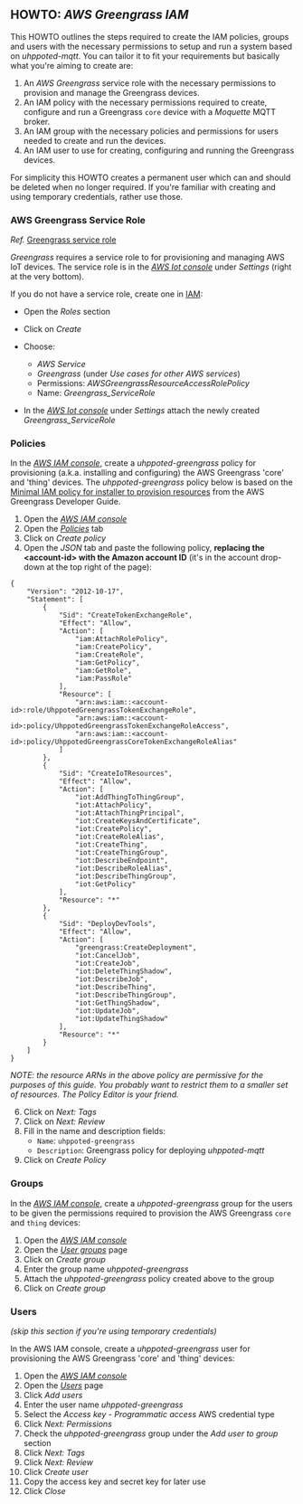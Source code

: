 ## HOWTO: _AWS Greengrass IAM_

This HOWTO outlines the steps required to create the IAM policies, groups and users with the necessary permissions to setup
and run a system based on _uhppoted-mqtt_. You can tailor it to fit your requirements but basically what you're aiming to create
are:

1. An _AWS Greengrass_ service role with the necessary permissions to provision and manage the Greengrass devices.
2. An IAM policy with the necessary permissions required to create, configure and run a Greengrass `core` 
   device with a _Moquette_ MQTT broker.
3. An IAM group with the necessary policies and permissions for users needed to create and run the devices.
4. An IAM user to use for creating, configuring and running the Greengrass devices. 

For simplicity this HOWTO creates a permanent user which can and should be deleted when no longer required. If you're familiar
with creating and using temporary credentials, rather use those.

### AWS Greengrass Service Role

_Ref._ [Greengrass service role](https://docs.aws.amazon.com/greengrass/v2/developerguide/greengrass-service-role.html)

_Greengrass_ requires a service role to for provisioning and managing AWS IoT devices. The service role is in the
[_AWS Iot console_](https://console.aws.amazon.com/iot/home) under _Settings_ (right at the very bottom). 

If you do not have a service role, create one in [IAM](https://console.aws.amazon.com/iamv2/home):
   - Open the _Roles_ section
   - Click on _Create_
   - Choose:
      - _AWS Service_
      - _Greengrass_ (under _Use cases for other AWS services_)
      - Permissions: _AWSGreengrassResourceAccessRolePolicy_
      - Name: _Greengrass_ServiceRole_

   - In the [_AWS Iot console_](https://console.aws.amazon.com/iot/home) under _Settings_ attach the newly created
     _Greengrass_ServiceRole_


### Policies

In the [_AWS IAM console_](https://console.aws.amazon.com/iamv2), create a _uhppoted-greengrass_ policy for 
provisioning (a.k.a. installing and configuring) the AWS Greengrass 'core' and 'thing' devices. The _uhppoted-greengrass_ 
policy below is based on the [Minimal IAM policy for installer to provision resources](https://docs.aws.amazon.com/greengrass/v2/developerguide/provision-minimal-iam-policy.html) from the AWS Greengrass Developer Guide.

1. Open the [_AWS IAM console_](https://console.aws.amazon.com/iamv2)
2. Open the [_Policies_](https://console.aws.amazon.com/iamv2/home#/policies) tab
3. Click on _Create policy_
4. Open the _JSON_ tab and paste the following policy, **replacing the \<account-id\> with the Amazon
   account ID** (it's in the account drop-down at the top right of the page):
```
{
    "Version": "2012-10-17",
    "Statement": [
        {
            "Sid": "CreateTokenExchangeRole",
            "Effect": "Allow",
            "Action": [
                "iam:AttachRolePolicy",
                "iam:CreatePolicy",
                "iam:CreateRole",
                "iam:GetPolicy",
                "iam:GetRole",
                "iam:PassRole"
            ],
            "Resource": [
                "arn:aws:iam::<account-id>:role/UhppotedGreengrassTokenExchangeRole",
                "arn:aws:iam::<account-id>:policy/UhppotedGreengrassTokenExchangeRoleAccess",
                "arn:aws:iam::<account-id>:policy/UhppotedGreengrassCoreTokenExchangeRoleAlias"
            ]
        },
        {
            "Sid": "CreateIoTResources",
            "Effect": "Allow",
            "Action": [
                "iot:AddThingToThingGroup",
                "iot:AttachPolicy",
                "iot:AttachThingPrincipal",
                "iot:CreateKeysAndCertificate",
                "iot:CreatePolicy",
                "iot:CreateRoleAlias",
                "iot:CreateThing",
                "iot:CreateThingGroup",
                "iot:DescribeEndpoint",
                "iot:DescribeRoleAlias",
                "iot:DescribeThingGroup",
                "iot:GetPolicy"
            ],
            "Resource": "*"
        },
        {
            "Sid": "DeployDevTools",
            "Effect": "Allow",
            "Action": [
                "greengrass:CreateDeployment",
                "iot:CancelJob",
                "iot:CreateJob",
                "iot:DeleteThingShadow",
                "iot:DescribeJob",
                "iot:DescribeThing",
                "iot:DescribeThingGroup",
                "iot:GetThingShadow",
                "iot:UpdateJob",
                "iot:UpdateThingShadow"
            ],
            "Resource": "*"
        }
    ]
}
```

_NOTE: the resource ARNs in the above policy are permissive for the purposes of this guide. You probably want to restrict
them to a smaller set of resources. The Policy Editor is your friend._

6. Click on _Next: Tags_
7. Click on _Next: Review_
8. Fill in the name and description fields:
   - `Name`: `uhppoted-greengrass`
   - `Description`: Greengrass policy for deploying _uhppoted-mqtt_
9. Click on _Create Policy_


### Groups

In the [_AWS IAM console_](https://console.aws.amazon.com/iamv2), create a _uhppoted-greengrass_ group for the users to
be given the permissions required to provision the AWS Greengrass `core` and `thing` devices:

1. Open the [_AWS IAM console_](https://console.aws.amazon.com/iamv2)
2. Open the [_User groups_](https://console.aws.amazon.com/iamv2/home#/groups) page
3. Click on _Create group_
4. Enter the group name _uhppoted-greengrass_
5. Attach the _uhppoted-greengrass_ policy created above to the group
6. Click on _Create group_


### Users

_(skip this section if you're using temporary credentials)_

In the AWS IAM console, create a _uhppoted-greengrass_ user for provisioning the AWS Greengrass 'core' and 'thing'
devices:

1. Open the [_AWS IAM console_](https://console.aws.amazon.com/iamv2)
2. Open the [_Users_](https://console.aws.amazon.com/iamv2/home#/users) page
3. Click _Add users_
4. Enter the user name _uhppoted-greengrass_
5. Select the _Access key - Programmatic access_ AWS credential type
6. Click _Next: Permissions_
7. Check the _uhppoted-greengrass_ group under the _Add user to group_ section
8. Click _Next: Tags_
9. Click _Next: Review_
10. Click _Create user_
11. Copy the access key and secret key for later use
12. Click _Close_

